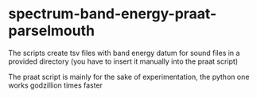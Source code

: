 # spectrum-band-energy-praat-parselmouth

The scripts create tsv files with band energy datum for sound files in a provided directory (you have to insert it manually into the praat script)

The praat script is mainly for the sake of experimentation, the python one works godzillion times faster
